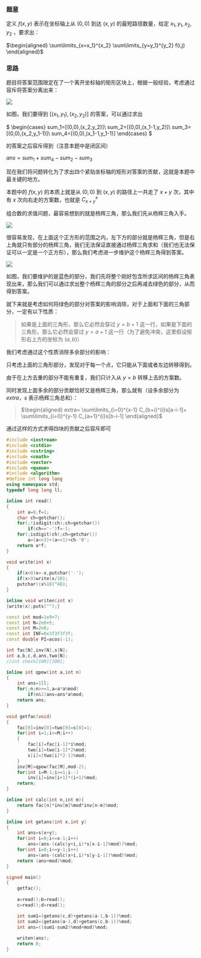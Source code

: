 ### 题意

定义 $f(x,y)$ 表示在坐标轴上从 $(0,0)$ 到达 $(x,y)$ 的最短路径数量，给定 $x_1,y_1,x_2,y_2$ ，要求出：

$\begin{aligned}
\sum\limits_{x=x_1}^{x_2}
\sum\limits_{y=y_1}^{y_2}
f(i,j)
\end{aligned}$

### 思路

题目将答案范围限定在了一个离开坐标轴的矩形区块上，根据一般经验，考虑通过容斥将答案分离出来：

![](https://cdn.luogu.com.cn/upload/image_hosting/l9kjvqke.png)

如图，我们要得到 $[(x_1,y_1),(x_2,y_2)]$ 的答案，可以通过求出 

$
\begin{cases}
sum_1=[(0,0),(x_2,y_2)]\\
sum_2=[(0,0),(x_1-1,y_2)]\\
sum_3=[(0,0),(x_2,y_1-1)]\\
sum_4=[(0,0),(x_1-1,y_1-1)]
\end{cases}
$ 

的答案之后容斥得到（注意本题中是闭区间）

$ans=sum_1+sum_4-sum_2-sum_3$

现在我们将问题转化为了求出四个紧贴坐标轴的矩形对答案的贡献，这就是本题中最关键的地方。

本题中的 $f(x,y)$ 的本质上就是从 $(0,0)$ 到 $(x,y)$ 的路径上一共走了 $x+y$ 次，其中有 $x$ 次向右走的方案数，也就是 $C_{x+y}^{x}$

组合数的求值问题，最容易想到的就是杨辉三角，那么我们先从杨辉三角入手。

![](https://cdn.luogu.com.cn/upload/image_hosting/m47mqslb.png)

很容易发现，在上面这个正方形的范围之内，左下方的部分就是杨辉三角，但是右上角就只有部分的杨辉三角，我们无法保证直接通过杨辉三角求和（我们也无法保证可以一定是一个正方形），那么我们考虑进一步维护这个杨辉三角得到答案。

![](https://cdn.luogu.com.cn/upload/image_hosting/p281y05i.png)

如图，我们要维护的是蓝色的部分，我们先将整个刚好包含所求区间的杨辉三角表现出来，那么我们可以通过求出整个杨辉三角的部分之后再减去绿色的部分，从而得到答案。

就下来就是考虑如何将绿色的部分对答案的影响消除，对于上面和下面的三角部分，一定有以下性质：

> 如果是上面的三角形，那么它必然会穿过 $y=b+1$ 这一行，如果是下面的三角形，那么它必然会穿过 $y=a+1$ 这一行（为了避免冲突，这里假设矩形右上方的坐标为 $(a,b)$）

我们考虑通过这个性质消除多余部分的影响：

只考虑上面的三角形部分，发现对于每一个点，它只能从下面或者左边转移得到。

由于在上方去重的部分不能有重复，我们只计入从 $y=b$ 转移上去的方案数。

同时发现上面多余的部分贡献恰好又是杨辉三角，那么就有（设多余部分为 $extra$，$s$ 表示杨辉三角总和）：

> $\begin{aligned}
extra=
\sum\limits_{i=0}^{x-1}
C_{b+i}^{i}s[a-i-1]+
\sum\limits_{i=0}^{y-1}
C_{a+1}^{i}s[b-i-1]
\end{aligned}$

通过这样的方式求得四块的贡献之后容斥即可

```cpp
#include <iostream>
#include <cstdio>
#include <cstring>
#include <cmath>
#include <vector>
#include <queue>
#include <algorithm>
#define int long long
using namespace std;
typedef long long ll;

inline int read()
{
	int a=0,f=1;
	char ch=getchar();
	for(;!isdigit(ch);ch=getchar())
		if(ch=='-')f=-1;
	for(;isdigit(ch);ch=getchar())
		a=(a<<3)+(a<<1)+ch-'0';
	return a*f;
}

void write(int x)
{
	if(x<0)x=-x,putchar('-');
	if(x>9)write(x/10);
	putchar((x%10)^48);
}

inline void writen(int x)
{write(x);puts("");}

const int mod=1e9+7;
const int N=2e6+5;
const int M=2e6;
const int INF=0x3f3f3f3f;
const double PI=acos(-1);

int fac[N],inv[N],s[N];
int a,b,c,d,ans,two[N];
//int check[100][100];

inline int qpow(int a,int n)
{
	int ans=1ll;
	for(;n;n>>=1,a=a*a%mod)
		if(n&1)ans=ans*a%mod;
	return ans;
}

void getfac(void)
{
	fac[0]=inv[0]=two[0]=s[0]=1;
	for(int i=1;i<=M;i++)
	{
		fac[i]=fac[i-1]*i%mod;
		two[i]=two[i-1]*2%mod;
		s[i]=(two[i]*2-1)%mod;
	}
	inv[M]=qpow(fac[M],mod-2);
	for(int i=M-1;i>=1;i--)
		inv[i]=inv[i+1]*(i+1)%mod;
	return;
}

inline int calc(int n,int m){
	return fac[n]*inv[m]%mod*inv[n-m]%mod;
}

inline int getans(int x,int y)
{
	int ans=s[x+y];
	for(int i=0;i<=x-1;i++)
		ans=(ans-(calc(y+i,i)*s[x-i-1]%mod))%mod;
	for(int i=0;i<=y-1;i++)
		ans=(ans-(calc(x+i,i)*s[y-i-1])%mod)%mod;
	return (ans+mod)%mod;
}

signed main()
{
	getfac();
  
	a=read();b=read();
	c=read();d=read();

	int sum1=(getans(c,d)+getans(a-1,b-1))%mod;
	int sum2=(getans(a-1,d)+getans(c,b-1))%mod;
	int ans=((sum1-sum2)%mod+mod)%mod;
	
	writen(ans);
	return 0;
}

```
